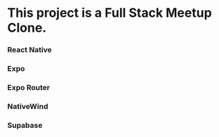 # This project is a Full Stack Meetup Clone.

### React Native
### Expo
### Expo Router
### NativeWind
### Supabase